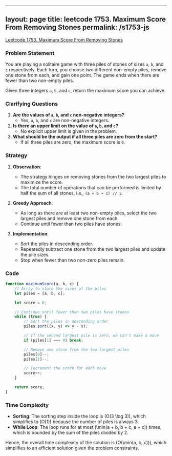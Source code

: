 
---
layout: page
title: leetcode 1753. Maximum Score From Removing Stones
permalink: /s1753-js
---
[Leetcode 1753. Maximum Score From Removing Stones](https://algoadvance.github.io/algoadvance/l1753)
### Problem Statement

You are playing a solitaire game with three piles of stones of sizes `a`, `b`, and `c` respectively. Each turn, you choose two different non-empty piles, remove one stone from each, and gain one point. The game ends when there are fewer than two non-empty piles.

Given three integers `a`, `b`, and `c`, return the maximum score you can achieve.

### Clarifying Questions

1. **Are the values of `a`, `b`, and `c` non-negative integers?**
    - Yes, `a`, `b`, and `c` are non-negative integers.
2. **Is there an upper limit on the value of `a`, `b`, and `c`?**
    - No explicit upper limit is given in the problem.
3. **What should be the output if all three piles are zero from the start?**
    - If all three piles are zero, the maximum score is `0`.

### Strategy

1. **Observation**:
    - The strategy hinges on removing stones from the two largest piles to maximize the score.
    - The total number of operations that can be performed is limited by half the sum of all stones, i.e., `(a + b + c) // 2`.

2. **Greedy Approach**:
    - As long as there are at least two non-empty piles, select the two largest piles and remove one stone from each.
    - Continue until fewer than two piles have stones.

3. **Implementation**:
    - Sort the piles in descending order.
    - Repeatedly subtract one stone from the two largest piles and update the pile sizes.
    - Stop when fewer than two non-zero piles remain.

### Code

```javascript
function maximumScore(a, b, c) {
    // Array to store the sizes of the piles
    let piles = [a, b, c];

    let score = 0;

    // Continue until fewer than two piles have stones
    while (true) {
        // Sort the piles in descending order
        piles.sort((x, y) => y - x);

        // If the second largest pile is zero, we can't make a move
        if (piles[1] === 0) break;

        // Remove one stone from the two largest piles
        piles[0]--;
        piles[1]--;

        // Increment the score for each move
        score++;
    }

    return score;
}
```

### Time Complexity

- **Sorting**: The sorting step inside the loop is \(O(3 \log 3)\), which simplifies to \(O(1)\) because the number of piles is always 3.
- **While Loop**: The loop runs for at most \(\min(a + b, b + c, a + c)\) times, which is bounded by the sum of the piles divided by 2.

Hence, the overall time complexity of the solution is \(O(\min(a, b, c))\), which simplifies to an efficient solution given the problem constraints.